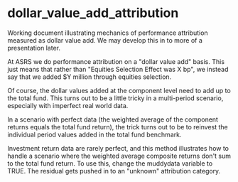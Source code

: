 # dollar_value_add_attribution
Working document illustrating mechanics of performance attribution measured as dollar value add.  We may develop this in to more of a presentation later.

At ASRS we do performance attribution on a "dollar value add" basis.  This just means that rather than "Equities Selection Effect was X bp", we instead say that we added $Y million through equities selection.  

Of course, the dollar values added at the component level need to add up to the total fund.  This turns out to be a little tricky in a multi-period scenario, especially with imperfect real world data.  

In a scenario with perfect data (the weighted average of the component returns equals the total fund return), the trick turns out to be to reinvest the individual period values added in the total fund benchmark.  

Investment return data are rarely perfect, and this method illustrates how to handle a scenario where the weighted average composite returns don't sum to the total fund return.  To use this, change the muddydata variable to TRUE.  The residual gets pushed in to an "unknown" attribution category.  

